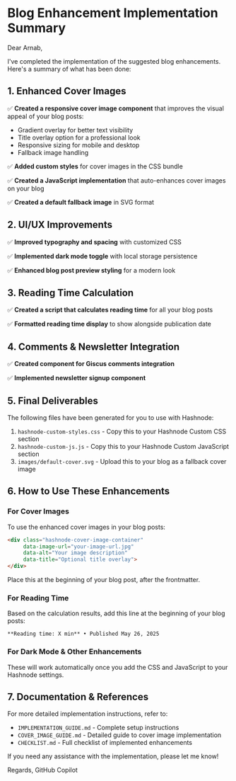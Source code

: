 # Blog Enhancement Implementation Summary

Dear Arnab,

I've completed the implementation of the suggested blog enhancements. Here's a summary of what has been done:

## 1. Enhanced Cover Images

✅ **Created a responsive cover image component** that improves the visual appeal of your blog posts:
- Gradient overlay for better text visibility
- Title overlay option for a professional look
- Responsive sizing for mobile and desktop
- Fallback image handling

✅ **Added custom styles** for cover images in the CSS bundle

✅ **Created a JavaScript implementation** that auto-enhances cover images on your blog

✅ **Created a default fallback image** in SVG format

## 2. UI/UX Improvements

✅ **Improved typography and spacing** with customized CSS

✅ **Implemented dark mode toggle** with local storage persistence

✅ **Enhanced blog post preview styling** for a modern look

## 3. Reading Time Calculation

✅ **Created a script that calculates reading time** for all your blog posts

✅ **Formatted reading time display** to show alongside publication date

## 4. Comments & Newsletter Integration

✅ **Created component for Giscus comments integration**

✅ **Implemented newsletter signup component**

## 5. Final Deliverables

The following files have been generated for you to use with Hashnode:

1. `hashnode-custom-styles.css` - Copy this to your Hashnode Custom CSS section
2. `hashnode-custom-js.js` - Copy this to your Hashnode Custom JavaScript section
3. `images/default-cover.svg` - Upload this to your blog as a fallback cover image

## 6. How to Use These Enhancements

### For Cover Images

To use the enhanced cover images in your blog posts:

```html
<div class="hashnode-cover-image-container" 
     data-image-url="your-image-url.jpg" 
     data-alt="Your image description" 
     data-title="Optional title overlay">
</div>
```

Place this at the beginning of your blog post, after the frontmatter.

### For Reading Time

Based on the calculation results, add this line at the beginning of your blog posts:

```
**Reading time: X min** • Published May 26, 2025
```

### For Dark Mode & Other Enhancements

These will work automatically once you add the CSS and JavaScript to your Hashnode settings.

## 7. Documentation & References

For more detailed implementation instructions, refer to:

- `IMPLEMENTATION_GUIDE.md` - Complete setup instructions
- `COVER_IMAGE_GUIDE.md` - Detailed guide to cover image implementation
- `CHECKLIST.md` - Full checklist of implemented enhancements

If you need any assistance with the implementation, please let me know!

Regards,
GitHub Copilot
